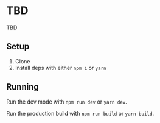 # TBD

TBD

## Setup

1. Clone
1. Install deps with either `npm i` or `yarn`

## Running

Run the dev mode with `npm run dev` or `yarn dev`.

Run the production build with `npm run build` or `yarn build`.
